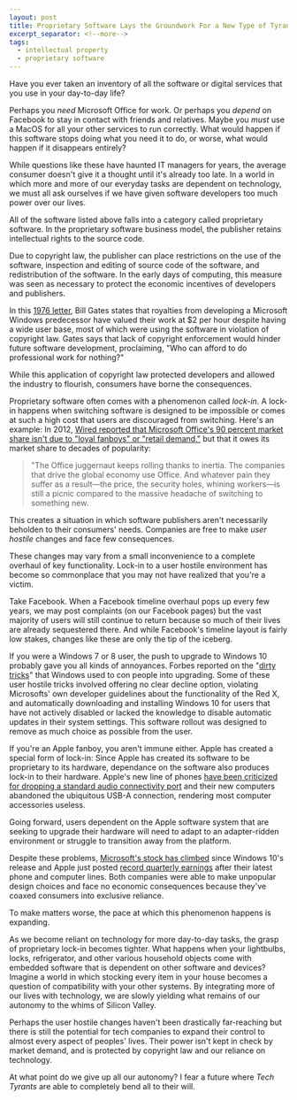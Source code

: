 ```yaml
---
layout: post
title: Proprietary Software Lays the Groundwork For a New Type of Tyranny
excerpt_separator: <!--more-->
tags:
  - intellectual property
  - proprietary software
---
```

Have you ever taken an inventory of all the software or digital services that you use in your day-to-day life?

Perhaps you *need* Microsoft Office for work. Or perhaps you *depend* on Facebook to stay in contact with friends and relatives. Maybe you *must* use a MacOS for all your other services to run correctly. What would happen if this software stops doing what you need it to do, or worse, what would happen if it disappears entirely?

While questions like these have haunted IT managers for years, the average consumer doesn't give it a thought until it's already too late. In a world in which more and more of our everyday tasks are dependent on technology, we must all ask ourselves if we have given software developers too much power over our lives.

<!--more-->

All of the software listed above falls into a category called proprietary software. In the proprietary software business model, the publisher retains intellectual rights to the source code.

Due to copyright law, the publisher can place restrictions on the use of the software, inspection and editing of source code of the software, and redistribution of the software. In the early days of computing, this measure was seen as necessary to protect the economic incentives of developers and publishers.

In this [1976 letter](https://upload.wikimedia.org/wikipedia/commons/1/14/Bill_Gates_Letter_to_Hobbyists.jpg), Bill Gates states that royalties from developing a Microsoft Windows predecessor have valued their work at $2 per hour despite having a wide user base, most of which were using the software in violation of copyright law. Gates says that lack of copyright enforcement would hinder future software development, proclaiming, "Who can afford to do professional work for nothing?"

While this application of copyright law protected developers and allowed the industry to flourish, consumers have borne the consequences.

Proprietary software often comes with a phenomenon called *lock-in*. A lock-in happens when switching software is designed to be impossible or comes at such a high cost that users are discouraged from switching. Here's an example: In 2012, [Wired reported that Microsoft Office's 90 percent market share isn't due to "loyal fanboys" or "retail demand,"](https://www.wired.com/2012/07/why-youre-still-using-office/) but that it owes its market share to decades of popularity:

> "The Office juggernaut keeps rolling thanks to inertia. The companies that drive the global economy use Office. And whatever pain they suffer as a result—the price, the security holes, whining workers—is still a picnic compared to the massive headache of switching to something new.

This creates a situation in which software publishers aren't necessarily beholden to their consumers' needs. Companies are free to make *user hostile* changes and face few consequences.

These changes may vary from a small inconvenience to a complete overhaul of key functionality. Lock-in to a user hostile environment has become so commonplace that you may not have realized that you're a victim.

Take Facebook. When a Facebook timeline overhaul pops up every few years, we may post complaints (on our Facebook pages) but the vast majority of users will still continue to return because so much of their lives are already sequestered there. And while Facebook's timeline layout is fairly low stakes, changes like these are only the tip of the iceberg.

If you were a Windows 7 or 8 user, the push to upgrade to Windows 10 probably gave you all kinds of annoyances. Forbes reported on the "[dirty tricks](http://www.forbes.com/sites/gordonkelly/2015/12/16/microsoft-windows-10-free-upgrades-worse/#7ee4873a7797)" that Windows used to con people into upgrading. Some of these user hostile tricks involved offering no clear decline option, violating Microsofts' own developer guidelines about the functionality of the Red X, and automatically downloading and installing Windows 10 for users that have not actively disabled or lacked the knowledge to disable automatic updates in their system settings. This software rollout was designed to remove as much choice as possible from the user.

If you're an Apple fanboy, you aren't immune either. Apple has created a special form of lock-in: Since Apple has created its software to be proprietary to its hardware, dependance on the software also produces lock-in to their hardware. Apple's new line of phones [have been criticized for dropping a standard audio connectivity port](http://www.theverge.com/circuitbreaker/2016/6/21/11991302/iphone-no-headphone-jack-user-hostile-stupid) and their new computers abandoned the ubiquitous USB-A connection, rendering most computer accessories useless.

Going forward, users dependent on the Apple software system that are seeking to upgrade their hardware will need to adapt to an adapter-ridden environment or struggle to transition away from the platform.

Despite these problems, [Microsoft's stock has climbed](http://www.nasdaq.com/symbol/msft/stock-chart?intraday=off&timeframe=2y&splits=off&earnings=off&movingaverage=None&lowerstudy=volume&comparison=off&index=&drilldown=off) since Windows 10's release and Apple just posted [record quarterly earnings](https://www.apple.com/newsroom/2017/01/apple-reports-record-first-quarter-results.html) after their latest phone and computer lines. Both companies were able to make unpopular design choices and face no economic consequences because they've coaxed consumers into exclusive reliance.

To make matters worse, the pace at which this phenomenon happens is expanding.

As we become reliant on technology for more day-to-day tasks, the grasp of proprietary lock-in becomes tighter. What happens when your lightbulbs, locks, refrigerator, and other various household objects come with embedded software that is dependent on other software and devices? Imagine a world in which stocking every item in your house becomes a question of compatibility with your other systems. By integrating more of our lives with technology, we are slowly yielding what remains of our autonomy to the whims of Silicon Valley.

Perhaps the user hostile changes haven't been drastically far-reaching but there is still the potential for tech companies to expand their control to almost every aspect of peoples' lives. Their power isn't kept in check by market demand, and is protected by copyright law and our reliance on technology.

At what point do we give up all our autonomy? I fear a future where *Tech Tyrants* are able to completely bend all to their will.
